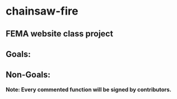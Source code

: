 # chainsaw-fire
## FEMA website class project

## Goals:

## Non-Goals:

**Note: Every commented function will be signed by contributors.**

